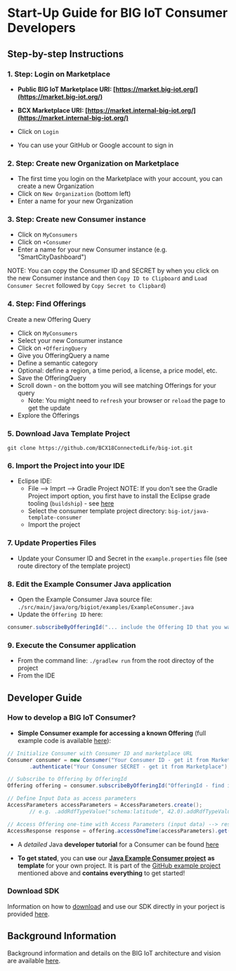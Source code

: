 # Start-Up Guide for BIG IoT Consumer Developers

## Step-by-step Instructions

### 1. Step: Login on Marketplace

- **Public BIG IoT Marketplace URI: [https://market.big-iot.org/](https://market.big-iot.org/)**
- **BCX Marketplace URI: [https://market.internal-big-iot.org/](https://market.internal-big-iot.org/)**

- Click on `Login`
- You can use your GitHub or Google account to sign in

### 2. Step: Create new Organization on Marketplace

- The first time you login on the Marketplace with your account, you can create a new Organization 
- Click on `New Organization` (bottom left)
- Enter a name for your new Organization

### 3. Step: Create new Consumer instance

- Click on `MyConsumers` 
- Click on `+Consumer`
- Enter a name for your new Consumer instance (e.g. "SmartCityDashboard")

NOTE: You can copy the Consumer ID and SECRET by when you click on the new Consumer instance and then `Copy ID to Clipboard` and `Load Consumer Secret` followed by `Copy Secret to Clipbard`)

### 4. Step: Find Offerings

Create a new Offering Query
- Click on `MyConsumers`
- Select your new Consumer instance
- Click on `+OfferingQuery`
- Give you OfferingQuery a name
- Define a semantic category
- Optional: define a region, a time period, a license, a price model, etc. 
- Save the OfferingQuery
- Scroll down - on the bottom you will see matching Offerings for your query
  - Note: You might need to `refresh` your browser or `reload` the page to get the update
- Explore the Offerings

### 5. Download Java Template Project

`git clone https://github.com/BCX18ConnectedLife/big-iot.git`

### 6. Import the Project into your IDE 

- Eclipse IDE:
  - File --> Imprt --> Gradle Project 
    NOTE: If you don't see the Gradle Project import option, you first have to install the Eclipse grade tooling (`buildship`) - see [here](http://www.vogella.com/tutorials/EclipseGradle/article.html)
  - Select the consumer template project directory: `big-iot/java-template-consumer`
  - Import the project
  
### 7. Update Properties Files 

- Update your Consumer ID and Secret in the `example.properties` file (see route directory of the template project)

### 8. Edit the Example Consumer Java application 

- Open the Example Consumer Java source file: `./src/main/java/org/bigiot/examples/ExampleConsumer.java`
- Update the `Offering ID` here:
```java
consumer.subscribeByOfferingId("... include the Offering ID that you want to subscribe to and access ...").get();
```

### 9. Execute the Consumer application 

 - From the command line: `./gradlew run` from the root directoy of the project
 - From the IDE 


## Developer Guide 

### How to develop a BIG IoT Consumer?

- **Simple Consumer example for accessing a known Offering** (full example code is available [here](https://github.com/BIG-IoT/example-projects/blob/master/more-java-examples/src/main/java/org/eclipse/bigiot/lib/examples/ExampleConsumerSubscriptionById.java)):
```java
// Initialize Consumer with Consumer ID and marketplace URL
Consumer consumer = new Consumer("Your Consumer ID - get it from Marketplace", "https://market.big-iot.org")
       .authenticate("Your Consumer SECRET - get it from Marketplace");

// Subscribe to Offering by OfferingId
Offering offering = consumer.subscribeByOfferingId("OfferingId - find it on Marketplace").get();

// Define Input Data as access parameters
AccessParameters accessParameters = AccessParameters.create();
       // e.g. .addRdfTypeValue("schema:latitude", 42.0).addRdfTypeValue("schema:longitude", 9.0);

// Access Offering one-time with Access Parameters (input data) --> response includes JSON results
AccessResponse response = offering.accessOneTime(accessParameters).get();
```

- A _detailed_ Java **developer tutorial** for a Consumer can be found [here](https://big-iot.github.io/consumerPerspective/)

- **To get stated**, you can **use** our [**Java Example Consumer project**](https://github.com/BCX18ConnectedLife/big-iot/tree/master/java-template-consumer) **as template** for your own project. It is part of the [GitHub example project](https://github.com/BCX18ConnectedLife/big-iot) mentioned above and **contains everything** to get started!


### Download SDK

Information on how to [download](https://big-iot.github.io/download/) and use our SDK directly in your porject is provided [here](https://big-iot.github.io/download/).


## Background Information

Background information and details on the BIG IoT architecture and vision are available [here](https://big-iot.github.io/tutorial/).
